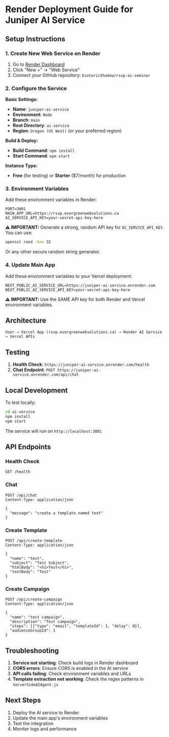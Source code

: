 # Render Deployment Guide for Juniper AI Service

## Setup Instructions

### 1. Create New Web Service on Render

1. Go to [Render Dashboard](https://dashboard.render.com)
2. Click "New +" → "Web Service"
3. Connect your GitHub repository: `EsotericShadow/rsvp-ai-seminar`

### 2. Configure the Service

**Basic Settings:**
- **Name**: `juniper-ai-service`
- **Environment**: `Node`
- **Branch**: `main`
- **Root Directory**: `ai-service`
- **Region**: `Oregon (US West)` (or your preferred region)

**Build & Deploy:**
- **Build Command**: `npm install`
- **Start Command**: `npm start`

**Instance Type:**
- **Free** (for testing) or **Starter** ($7/month) for production

### 3. Environment Variables

Add these environment variables in Render:

```
PORT=3001
MAIN_APP_URL=https://rsvp.evergreenwebsolutions.ca
AI_SERVICE_API_KEY=your-secret-api-key-here
```

**⚠️ IMPORTANT:** Generate a strong, random API key for `AI_SERVICE_API_KEY`. You can use:
```bash
openssl rand -hex 32
```
Or any other secure random string generator.

### 4. Update Main App

Add these environment variables to your Vercel deployment:

```
NEXT_PUBLIC_AI_SERVICE_URL=https://juniper-ai-service.onrender.com
NEXT_PUBLIC_AI_SERVICE_API_KEY=your-secret-api-key-here
```

**⚠️ IMPORTANT:** Use the SAME API key for both Render and Vercel environment variables.

## Architecture

```
User → Vercel App (rsvp.evergreenwebsolutions.ca) → Render AI Service → Vercel APIs
```

## Testing

1. **Health Check**: `https://juniper-ai-service.onrender.com/health`
2. **Chat Endpoint**: `POST https://juniper-ai-service.onrender.com/api/chat`

## Local Development

To test locally:

```bash
cd ai-service
npm install
npm start
```

The service will run on `http://localhost:3001`

## API Endpoints

### Health Check
```
GET /health
```

### Chat
```
POST /api/chat
Content-Type: application/json

{
  "message": "create a template named test"
}
```

### Create Template
```
POST /api/create-template
Content-Type: application/json

{
  "name": "test",
  "subject": "Test Subject",
  "htmlBody": "<h1>Test</h1>",
  "textBody": "Test"
}
```

### Create Campaign
```
POST /api/create-campaign
Content-Type: application/json

{
  "name": "test campaign",
  "description": "Test campaign",
  "steps": [{"type": "email", "templateId": 1, "delay": 0}],
  "audienceGroupId": 1
}
```

## Troubleshooting

1. **Service not starting**: Check build logs in Render dashboard
2. **CORS errors**: Ensure CORS is enabled in the AI service
3. **API calls failing**: Check environment variables and URLs
4. **Template extraction not working**: Check the regex patterns in `ServerSideAIAgent.js`

## Next Steps

1. Deploy the AI service to Render
2. Update the main app's environment variables
3. Test the integration
4. Monitor logs and performance

